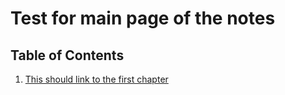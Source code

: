 # Test for main page of the notes

## Table of Contents

1. [This should link to the first chapter](../notetest.md)
